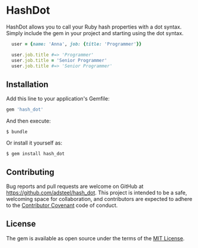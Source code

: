 # HashDot

HashDot allows you to call your Ruby hash properties with a dot syntax. Simply include the gem in your project and starting using the dot syntax.

```ruby
  user = {name: 'Anna', job: {title: 'Programmer'}}

  user.job.title #=> 'Programmer'
  user.job.title = 'Senior Programmer'
  user.job.title #=> 'Senior Programmer'
```


## Installation

Add this line to your application's Gemfile:

```ruby
gem 'hash_dot'
```

And then execute:

    $ bundle

Or install it yourself as:

    $ gem install hash_dot


## Contributing

Bug reports and pull requests are welcome on GitHub at https://github.com/adsteel/hash_dot. This project is intended to be a safe, welcoming space for collaboration, and contributors are expected to adhere to the [Contributor Covenant](contributor-covenant.org) code of conduct.


## License

The gem is available as open source under the terms of the [MIT License](http://opensource.org/licenses/MIT).

